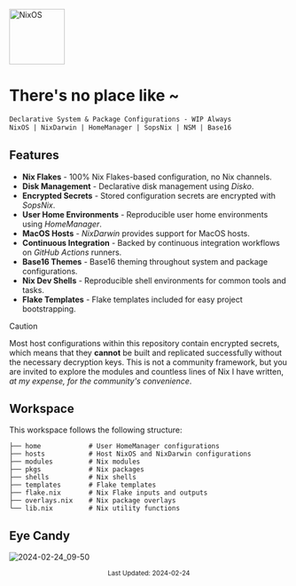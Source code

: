 [<img src="https://nixos.org/logo/nixos-logo-only-hires.png" width="100" alt="NixOS">](https://nixos.org)

# There's no place like ~

```ocaml
Declarative System & Package Configurations - WIP Always
NixOS | NixDarwin | HomeManager | SopsNix | NSM | Base16
```

## Features

- **Nix Flakes** - 100% Nix Flakes-based configuration, no Nix channels.
- **Disk Management** - Declarative disk management using _Disko_.
- **Encrypted Secrets** - Stored configuration secrets are encrypted with _SopsNix_.
- **User Home Environments** - Reproducible user home environments using _HomeManager_.
- **MacOS Hosts** - _NixDarwin_ provides support for MacOS hosts.
- **Continuous Integration** - Backed by continuous integration workflows on _GitHub Actions_ runners.
- **Base16 Themes** - Base16 theming throughout system and package configurations.
- **Nix Dev Shells** - Reproducible shell environments for common tools and tasks.
- **Flake Templates** - Flake templates included for easy project bootstrapping.

> [!CAUTION]
>
> Most host configurations within this repository contain encrypted secrets,
> which means that they **cannot** be built and replicated successfully without
> the necessary decryption keys. This is not a community framework, but you are
> invited to explore the modules and countless lines of Nix I have written, _at
> my expense, for the community's convenience_.

## Workspace

This workspace follows the following structure:

```
├── home            # User HomeManager configurations
├── hosts           # Host NixOS and NixDarwin configurations
├── modules         # Nix modules
├── pkgs            # Nix packages
├── shells          # Nix shells
├── templates       # Flake templates
├── flake.nix       # Nix Flake inputs and outputs
├── overlays.nix    # Nix package overlays
└── lib.nix         # Nix utility functions
```

## Eye Candy

![2024-02-24_09-50](https://github.com/dominicegginton/dotfiles/assets/28626241/658cfb6d-96aa-4692-ad0e-891c7a081a60)

<p align="center">
    <sub>Last Updated: 2024-02-24</sub>
</p>
